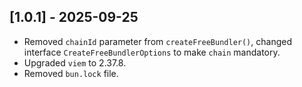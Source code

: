 ## [1.0.1] - 2025-09-25
- Removed `chainId` parameter from `createFreeBundler()`, changed interface `CreateFreeBundlerOptions` to make `chain` mandatory.
- Upgraded `viem` to 2.37.8.
- Removed `bun.lock` file.